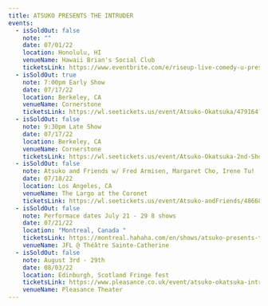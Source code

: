 ```yaml
---
title: ATSUKO PRESENTS THE INTRUDER
events:
  - isSoldOut: false
    note: ""
    date: 07/01/22
    location: Honolulu, HI
    venueName: Hawaii Brian's Social Club
    ticketsLink: https://www.eventbrite.com/e/riseup-live-comedy-u-present-atsuko-okatsuka-tickets-288710489847
  - isSoldOut: true
    note: 7:00pm Early Show
    date: 07/17/22
    location: Berkeley, CA
    venueName: Cornerstone
    ticketsLink: https://wl.seetickets.us/event/Atsuko-Okatsuka/479164?afflky=CornerstoneBerkeley
  - isSoldOut: false
    note: 9:30pm Late Show
    date: 07/17/22
    location: Berkeley, CA
    venueName: Cornerstone
    ticketsLink: https://wl.seetickets.us/event/Atsuko-Okatsuka-2nd-Show/487578?afflky=CornerstoneBerkeley
  - isSoldOut: false
    note: Atsuko and Friends w/ Fred Armisen, Margaret Cho, Irene Tu!
    date: 07/18/22
    location: Los Angeles, CA
    venueName: The Largo at the Coronet
    ticketsLink: https://wl.seetickets.us/event/Atsuko-andFriends/486688?afflky=LargoAtTheCoronet
  - isSoldOut: false
    note: Performace dates July 21 - 29 8 shows
    date: 07/21/22
    location: "Montreal, Canada "
    ticketsLink: https://montreal.hahaha.com/en/shows/atsuko-presents-the-intruder
    venueName: JFL @ Théâtre Sainte-Catherine
  - isSoldOut: false
    note: August 3rd - 29th
    date: 08/03/22
    location: Edinburgh, Scotland Fringe fest
    ticketsLink: https://www.pleasance.co.uk/event/atsuko-okatsuka-intruder/performances
    venueName: Pleasance Theater
---
```

